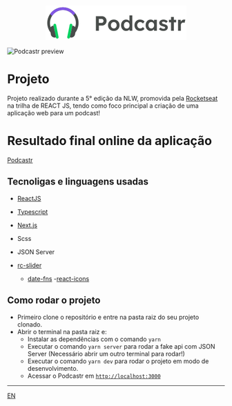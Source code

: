 <div align="center">
    <img src="public/logo.svg" alt="PODCASTR - NLW 5">
</div>

![Podcastr preview](.github/project-preview.gif)

# Projeto
Projeto realizado durante a 5° edição da NLW, promovida pela [Rocketseat](https://rocketseat.com.br/) na trilha de REACT JS, tendo como foco principal a criação de uma aplicação web para um podcast!

# Resultado final online da aplicação 
[Podcastr](https://nlw-5-podcastr-47mg40d07-arthurvenicio.vercel.app/)
## Tecnoligas e linguagens usadas

- [ReactJS](https://reactjs.org/)
- [Typescript](https://www.typescriptlang.org/)
- [Next.js](https://nextjs.org/)
- Scss
- JSON Server

- [rc-slider](https://www.npmjs.com/package/rc-slider)
  - [date-fns](https://www.npmjs.com/package/date-fns)
  -[react-icons](https://react-icons.github.io/react-icons/)

## Como rodar o projeto 

- Primeiro clone o repositório e entre na pasta raiz do seu projeto clonado. 
- Abrir o terminal na pasta raiz e:
  - Instalar as dependências com o comando `yarn`
  - Executar o comando `yarn server` para rodar a fake api com JSON Server (Necessário abrir um outro terminal para rodar!)
  - Executar o comando `yarn dev` para rodar o projeto em modo de desenvolvimento.
  - Acessar o Podcastr em [`http://localhost:3000`](http://localhost:3000)

---
[EN](https://github.com/arthurvenicio/nlw-5-podcastr/blob/main/README.md)

